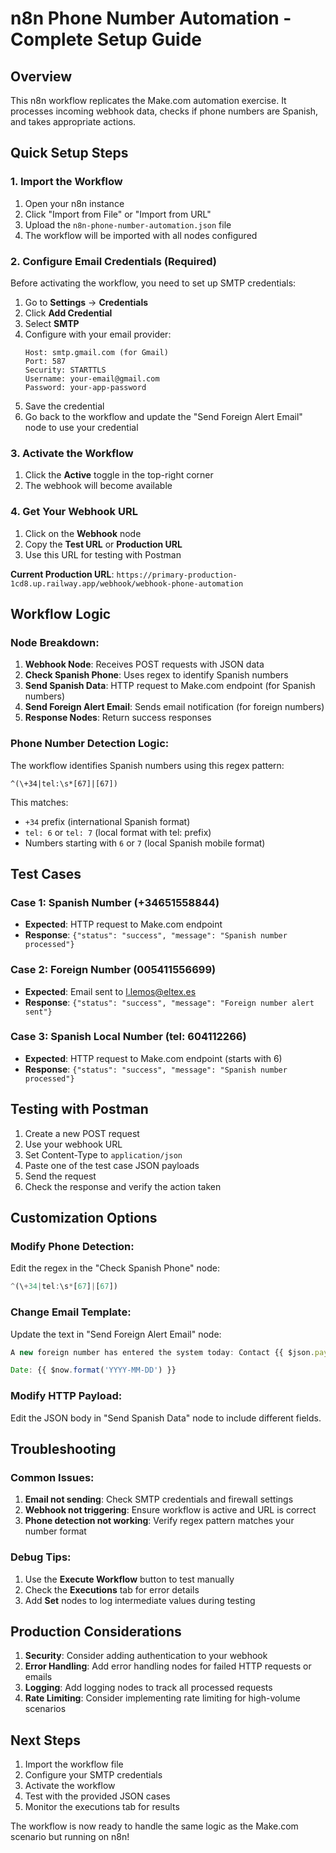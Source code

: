 # n8n Phone Number Automation - Complete Setup Guide

## Overview
This n8n workflow replicates the Make.com automation exercise. It processes incoming webhook data, checks if phone numbers are Spanish, and takes appropriate actions.

## Quick Setup Steps

### 1. Import the Workflow
1. Open your n8n instance
2. Click "Import from File" or "Import from URL"
3. Upload the `n8n-phone-number-automation.json` file
4. The workflow will be imported with all nodes configured

### 2. Configure Email Credentials (Required)
Before activating the workflow, you need to set up SMTP credentials:

1. Go to **Settings** → **Credentials**
2. Click **Add Credential**
3. Select **SMTP**
4. Configure with your email provider:
   ```
   Host: smtp.gmail.com (for Gmail)
   Port: 587
   Security: STARTTLS
   Username: your-email@gmail.com
   Password: your-app-password
   ```
5. Save the credential
6. Go back to the workflow and update the "Send Foreign Alert Email" node to use your credential

### 3. Activate the Workflow
1. Click the **Active** toggle in the top-right corner
2. The webhook will become available

### 4. Get Your Webhook URL
1. Click on the **Webhook** node
2. Copy the **Test URL** or **Production URL**
3. Use this URL for testing with Postman

**Current Production URL**: `https://primary-production-1cd8.up.railway.app/webhook/webhook-phone-automation`

## Workflow Logic

### Node Breakdown:

1. **Webhook Node**: Receives POST requests with JSON data
2. **Check Spanish Phone**: Uses regex to identify Spanish numbers
3. **Send Spanish Data**: HTTP request to Make.com endpoint (for Spanish numbers)
4. **Send Foreign Alert Email**: Sends email notification (for foreign numbers)
5. **Response Nodes**: Return success responses

### Phone Number Detection Logic:
The workflow identifies Spanish numbers using this regex pattern:
```regex
^(\+34|tel:\s*[67]|[67])
```

This matches:
- `+34` prefix (international Spanish format)
- `tel: 6` or `tel: 7` (local format with tel: prefix)
- Numbers starting with `6` or `7` (local Spanish mobile format)

## Test Cases

### Case 1: Spanish Number (+34651558844)
- **Expected**: HTTP request to Make.com endpoint
- **Response**: `{"status": "success", "message": "Spanish number processed"}`

### Case 2: Foreign Number (005411556699)
- **Expected**: Email sent to l.lemos@eltex.es
- **Response**: `{"status": "success", "message": "Foreign number alert sent"}`

### Case 3: Spanish Local Number (tel: 604112266)
- **Expected**: HTTP request to Make.com endpoint (starts with 6)
- **Response**: `{"status": "success", "message": "Spanish number processed"}`

## Testing with Postman

1. Create a new POST request
2. Use your webhook URL
3. Set Content-Type to `application/json`
4. Paste one of the test case JSON payloads
5. Send the request
6. Check the response and verify the action taken

## Customization Options

### Modify Phone Detection:
Edit the regex in the "Check Spanish Phone" node:
```javascript
^(\+34|tel:\s*[67]|[67])
```

### Change Email Template:
Update the text in "Send Foreign Alert Email" node:
```javascript
A new foreign number has entered the system today: Contact {{ $json.payload.first_name }} {{ $json.payload.last_name }} with phone number {{ $json.payload.phone }}.

Date: {{ $now.format('YYYY-MM-DD') }}
```

### Modify HTTP Payload:
Edit the JSON body in "Send Spanish Data" node to include different fields.

## Troubleshooting

### Common Issues:
1. **Email not sending**: Check SMTP credentials and firewall settings
2. **Webhook not triggering**: Ensure workflow is active and URL is correct
3. **Phone detection not working**: Verify regex pattern matches your number format

### Debug Tips:
1. Use the **Execute Workflow** button to test manually
2. Check the **Executions** tab for error details
3. Add **Set** nodes to log intermediate values during testing

## Production Considerations

1. **Security**: Consider adding authentication to your webhook
2. **Error Handling**: Add error handling nodes for failed HTTP requests or emails
3. **Logging**: Add logging nodes to track all processed requests
4. **Rate Limiting**: Consider implementing rate limiting for high-volume scenarios

## Next Steps

1. Import the workflow file
2. Configure your SMTP credentials
3. Activate the workflow
4. Test with the provided JSON cases
5. Monitor the executions tab for results

The workflow is now ready to handle the same logic as the Make.com scenario but running on n8n!
